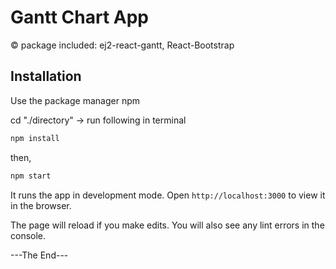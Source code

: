 # Gantt Chart App

© package included: ej2-react-gantt,
                    React-Bootstrap

## Installation

Use the package manager npm

cd "./directory" -> run following in terminal
```bash
npm install
```
then,




```bash
npm start
```
It runs the app in development mode.
Open ```http://localhost:3000``` to view it in the browser.

The page will reload if you make edits.
You will also see any lint errors in the console.

---The End---
